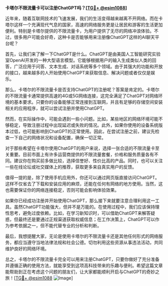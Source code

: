 **卡塔尔不限流量卡可以注册ChatGPT吗？[[TG💪+ @esim1088](https://t.me/s/esim1088)]**

近年来，随着互联网技术的飞速发展，我们的生活变得越来越离不开网络。而在卡塔尔这样一个充满现代气息的国家，高速的网络服务更是让居民和游客的生活更加便利。特别是卡塔尔提供的不限流量卡，为用户提供了无尽的网络冲浪体验。不过，很多用户可能会好奇，这种卡是否能够用来注册像ChatGPT这样的AI聊天平台呢？

首先，让我们来了解一下ChatGPT是什么。ChatGPT是由美国人工智能研究实验室OpenAI开发的一种大型语言模型。它能够根据用户的输入生成类似人类的回答，广泛应用于问答、文本生成、对话系统等多个领域。由于其强大的功能和开放的接口，越来越多的人开始使用ChatGPT来获取信息、解决问题或者仅仅是娱乐。

那么，卡塔尔的不限流量卡是否支持ChatGPT的注册呢？答案是肯定的。卡塔尔的不限流量卡通常提供高速的4G或5G网络连接，这完全满足了ChatGPT对网络环境的基本要求。只要你的设备能够正常连接到互联网，并且有足够的存储空间安装相关的应用程序，就可以尝试注册并使用ChatGPT。

然而，在实际操作中，可能会遇到一些小问题。比如，某些地区的网络环境可能不够稳定，导致注册过程中出现延迟或失败的情况。此外，如果你使用的设备系统版本过低，也可能影响到ChatGPT的正常使用。因此，在尝试注册之前，建议先检查一下自己的网络状况和设备配置，确保一切正常。

对于那些希望在卡塔尔使用ChatGPT的用户来说，选择一张合适的不限流量卡至关重要。目前市面上有许多运营商提供的不限流量套餐，价格和服务质量各有不同。建议你在购买前多做比较，选择信誉好、性价比高的产品。同时，也可以关注一些在线论坛或社交媒体上的推荐，获取更多来自真实用户的反馈。

值得一提的是，除了使用手机应用外，你还可以通过网页版直接访问ChatGPT。这样不仅省去了下载和安装应用的麻烦，还能在任何有网络的地方使用。当然，这也需要保证你的网络连接稳定，否则可能会影响体验效果。

如果你已经成功注册并开始使用ChatGPT，那么接下来就要注意合理利用这一工具。虽然ChatGPT功能强大，但并不是万能的。在使用过程中，我们应该保持理性思考，避免过度依赖。比如，在学习新知识时，可以借助ChatGPT来解答疑惑，但最终还是要通过正规渠道获取权威信息；在工作决策上，ChatGPT可以作为参考依据之一，但不能代替专业的分析和判断。

最后，我想提醒大家，无论是使用卡塔尔的不限流量卡还是其他任何形式的网络服务，都应当遵守当地法律法规和社会公德。切勿利用这些资源从事违法活动，共同维护良好的网络环境。

总之，卡塔尔的不限流量卡完全可以用来注册ChatGPT，只要你做好了充分准备并遵循正确的使用方法，就能享受到这项高科技带来的乐趣与便利。希望这篇文章能帮助到正在考虑这个问题的朋友们，让大家都能顺利开启与ChatGPT的奇妙之旅！[[TG💪+ @esim1088](https://t.me/s/esim1088) ![Image](https://i.postimg.cc/4NQfJmqS/Snipaste-2025-05-13-00-14-12.png)]